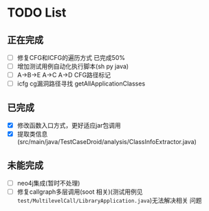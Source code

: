 # TODO  List

## 正在完成

- [ ] 修复CFG和ICFG的遍历方式 已完成50%
- [ ] 增加测试用例自动化执行脚本(sh py java)
- [ ] A->B->E A->C A->D CFG路径标记
- [ ] icfg cg漏洞路径寻找 getAllApplicationClasses

## 已完成
- [x] 修改函数入口方式，更好适应jar包调用
- [x] 提取类信息(src/main/java/TestCaseDroid/analysis/ClassInfoExtractor.java)

## 未能完成
- [ ] neo4j集成(暂时不处理)
- [ ] 修复callgraph多层调用(soot 相关)(测试用例见`test/MultilevelCall/LibraryApplication.java`)无法解决相关
  问题